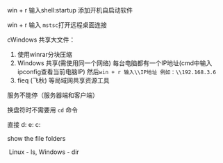 win + r 输入shell:startup 添加开机自启动软件

win + r 输入 ```mstsc```打开远程桌面连接

cWindows 共享大文件： 

1. 使用winrar分块压缩
2. Windows 共享(需使用同一个网络) 每台电脑都有一个IP地址(cmd中输入ipconfig查看当前电脑IP)  然后```win + r 输入\\IP地址 例如：\\192.168.3.6``` 
3. fieq (飞秋) 等局域网共享资源工具

服务不能停（服务器端和客户端）



换盘符时不需要用 `cd` 命令

直接        d:    e:     c:



show the file folders

​	Linux - ls, Windows - dir